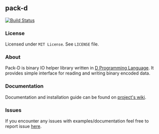 ## pack-d

[![Build Status](https://travis-ci.org/robik/pack-d.svg?branch=master)](https://travis-ci.org/robik/pack-d)

### License

Licensed under `MIT License`. See `LICENSE` file.


### About

Pack-D is binary IO helper library written in [D Programming Language](http://dlang.org).
It provides simple interface for reading and writing binary encoded data.


### Documentation

Documentation and installation guide can be found on [project's wiki](https://github.com/robik/pack-d/wiki).

### Issues

If you encounter any issues with examples/documentation feel free to report issue [here](https://github.com/robik/pack-d/issues).
